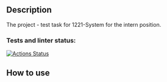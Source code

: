 ## Description
The project - test task for 1221-System for the intern position.

### Tests and linter status:
[![Actions Status](https://github.com/sergi-Jr/1221-systems/actions/workflows/main.yml/badge.svg)](https://github.com/sergi-Jr/1221-systems/actions)

## How to use